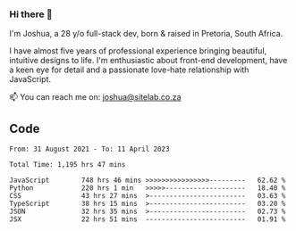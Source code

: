 ### Hi there 👋

I'm Joshua, a 28 y/o full-stack dev, born & raised in Pretoria, South Africa. 

I have almost five years of professional experience bringing beautiful, intuitive designs to life. I'm enthusiastic about front-end development, have a keen eye for detail and a passionate love-hate relationship with JavaScript.

📫 You can reach me on: joshua@sitelab.co.za

## **Code**

<!--START_SECTION:waka-->

```text
From: 31 August 2021 - To: 11 April 2023

Total Time: 1,195 hrs 47 mins

JavaScript        748 hrs 46 mins >>>>>>>>>>>>>>>>---------   62.62 %
Python            220 hrs 1 min   >>>>>--------------------   18.40 %
CSS               43 hrs 27 mins  >------------------------   03.63 %
TypeScript        38 hrs 15 mins  >------------------------   03.20 %
JSON              32 hrs 35 mins  >------------------------   02.73 %
JSX               22 hrs 51 mins  -------------------------   01.91 %
```

<!--END_SECTION:waka-->

